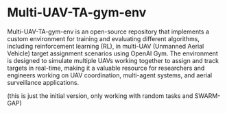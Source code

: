 # Multi-UAV-TA-gym-env

Multi-UAV-TA-gym-env is an open-source repository that implements a custom environment for training and evaluating different algorithms, including reinforcement learning (RL), in multi-UAV (Unmanned Aerial Vehicle) target assignment scenarios using OpenAI Gym. The environment is designed to simulate multiple UAVs working together to assign and track targets in real-time, making it a valuable resource for researchers and engineers working on UAV coordination, multi-agent systems, and aerial surveillance applications.

(this is just the initial version, only working with random tasks and SWARM-GAP)
